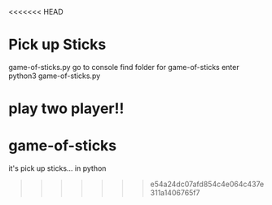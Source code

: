 <<<<<<< HEAD
# Pick up Sticks

game-of-sticks.py
 go to console
 find folder for game-of-sticks
 enter  python3 game-of-sticks.py

 play two player!!
=======
# game-of-sticks
it's pick up sticks... in python
>>>>>>> e54a24dc07afd854c4e064c437e311a1406765f7
